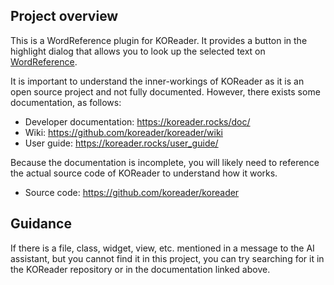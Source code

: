 ## Project overview

This is a WordReference plugin for KOReader. It provides a button in the highlight dialog that allows you to look up the selected text on [WordReference](https://wordreference.com/).

It is important to understand the inner-workings of KOReader as it is an open source project and not fully documented. However, there exists some documentation, as follows:

- Developer documentation: https://koreader.rocks/doc/
- Wiki: https://github.com/koreader/koreader/wiki
- User guide: https://koreader.rocks/user_guide/

Because the documentation is incomplete, you will likely need to reference the actual source code of KOReader to understand how it works.

- Source code: https://github.com/koreader/koreader

## Guidance

If there is a file, class, widget, view, etc. mentioned in a message to the AI assistant, but you cannot find it in this project, you can try searching for it in the KOReader repository or in the documentation linked above.

